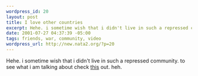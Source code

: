 ```yaml
--- 
wordpress_id: 20
layout: post
title: I love other countries
excerpt: Hehe. i sometime wish that i didn't live in such a repressed community. to see what i am talking about check this out. heh.
date: 2001-07-27 04:37:39 -05:00
tags: friends, war, community, video
wordpress_url: http://new.nata2.org/?p=20
---
```

Hehe. i sometime wish that i didn't live in such a repressed community. to see what i am talking about check <a href="http://www.sunbeltsoftware.com/stu/video/30sekdt01.mpeg">this</a> out. heh.
